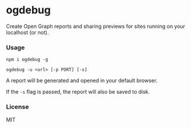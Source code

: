 # ogdebug

Create Open Graph reports and sharing previews for sites running on your localhost (or not).

### Usage

```
npm i ogdebug -g
```

```
ogdebug -u <url> [-p PORT] [-s]
```

A report will be generated and opened in your default browser.

If the `-s` flag is passed, the report will also be saved to disk.

### License

MIT
